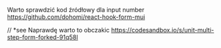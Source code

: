 Warto sprawdzić kod źródłowy dla input number 
https://github.com/dohomi/react-hook-form-mui


// *see Naprawdę warto to obczakic 
https://codesandbox.io/s/unit-multi-step-form-forked-91q58l


<!-- customise  -->